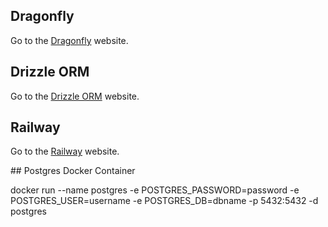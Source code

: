 ## Dragonfly

Go to the [Dragonfly](https://www.dragonflydb.io/) website.

## Drizzle ORM

Go to the [Drizzle ORM](https://orm.drizzle.team/) website.

## Railway

Go to the [Railway](https://railway.app/) website.

## Postgres Docker Container

docker run --name postgres -e POSTGRES_PASSWORD=password -e POSTGRES_USER=username -e POSTGRES_DB=dbname -p 5432:5432 -d postgres
